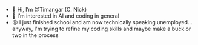 - 👋 Hi, I’m @Timangar (C. Nick)
- 👀 I’m interested in AI and coding in general
- 🙃 I just finished school and am now technically speaking unemployed... anyway, I'm trying to refine my coding skills and maybe make a buck or two in the process
